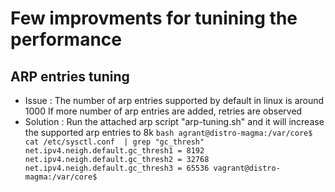 # Few improvments for tunining the performance

## ARP entries tuning

* Issue : The number of arp entries supported by default in linux is around 1000
          If more number of arp entries are added, retries are observed
* Solution : Run the attached arp script "arp-tuning.sh" and it will increase
             the supported arp entries to 8k
          ```bash
          agrant@distro-magma:/var/core$ cat /etc/sysctl.conf  | grep "gc_thresh"
          net.ipv4.neigh.default.gc_thresh1 = 8192
          net.ipv4.neigh.default.gc_thresh2 = 32768
          net.ipv4.neigh.default.gc_thresh3 = 65536
          vagrant@distro-magma:/var/core$```

